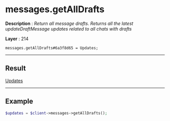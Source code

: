 # messages.getAllDrafts

**Description** : *Return all message drafts\.
Returns all the latest updateDraftMessage updates related to all chats with drafts*

**Layer** : 214

```tl
messages.getAllDrafts#6a3f8d65 = Updates;
```

---

## Result

[Updates](type/Updates)

---

## Example

```php
$updates = $client->messages->getAllDrafts();
```